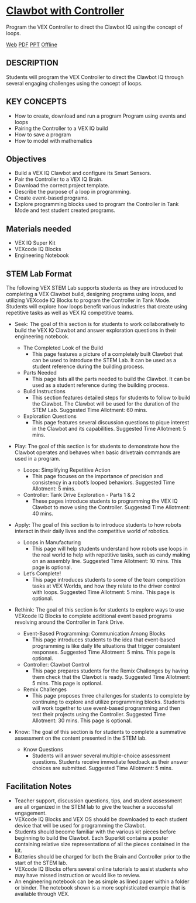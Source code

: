 # [Clawbot with Controller](https://education.vex.com/parent-wrapper.php?id=clawbot-with-controller)

Program the VEX Controller to direct the Clawbot IQ using the concept of loops.

[Web](https://education.vex.com/parent-wrapper.php?id=clawbot-with-controller)
[PDF](https://education.vex.com/xyleme_content/clawbot-with-controller/pdf/clawbot-with-controller.pdf)
[PPT](https://education.vex.com/xyleme_content/clawbot-with-controller/pptx/clawbot-with-controller.pptx)
[Offline](https://education.vex.com/xyleme_content/offline/iq/clawbot-with-controller.zip)


## DESCRIPTION

Students will program the VEX Controller to direct the Clawbot IQ through several engaging challenges using the concept of loops.


## KEY CONCEPTS

- How to create, download and run a program Program using events and loops
- Pairing the Controller to a VEX IQ build
- How to save a program
- How to model with mathematics


## Objectives

- Build a VEX IQ Clawbot and configure its Smart Sensors.  
- Pair the Controller to a VEX IQ Brain.
- Download the correct project template.
- Describe the purpose  of a loop in programming.
- Create event-based programs.
- Explore programming blocks used to program the Controller in Tank Mode and test student created programs.


## Materials needed

- VEX IQ Super Kit
- VEXcode IQ Blocks
- Engineering Notebook


## STEM Lab Format

The following VEX STEM Lab supports students as they are introduced to completing a VEX Clawbot build, designing programs using loops, and utilizing VEXcode IQ Blocks to program the Controller in Tank Mode. Students will explore how loops benefit various industries that create using repetitive tasks as well as VEX IQ competitive teams.

- Seek: The goal of this section is for students to work collaboratively to build the VEX IQ Clawbot and answer exploration questions in their engineering notebook.
  - The Completed Look of the Build
    - This page features a picture of a completely built Clawbot that can be used to introduce the STEM Lab. It can be used as a student reference during the building process.
  - Parts Needed
    - This page lists all the parts needed to build the Clawbot. It can be used as a student reference during the building process.
  - Build Instructions
    - This section features detailed steps for students to follow to build the Clawbot. The Clawbot will be used for the duration of the STEM Lab. Suggested Time Allotment: 60 mins.
  - Exploration Questions
    - This page features several discussion questions to pique interest in the Clawbot  and its capabilities. Suggested Time Allotment: 5 mins.

- Play: The goal of this section is for students to demonstrate how the Clawbot  operates and behaves when basic drivetrain commands are used in a program.
  - Loops: Simplifying Repetitive Action
    - This page focuses on the importance of precision and consistency in a robot’s looped behaviors. Suggested Time Allotment: 5 mins.
  - Controller: Tank Drive Exploration - Parts 1 & 2
    - These pages introduce students to programming  the VEX IQ Clawbot to move using the Controller. Suggested Time Allotment: 40 mins.

- Apply: The goal of this section is to introduce students to how robots interact in their daily lives and the competitive world of robotics.
  - Loops in Manufacturing
    - This page will help students understand how robots use loops in the real world to help with repetitive tasks, such as candy making on an assembly line. Suggested Time Allotment: 10 mins. This page is optional.
  - Let’s Complete!
    - This page introduces students to some of the team competition tasks at VEX Worlds, and how they relate to the driver control with loops. Suggested Time Allotment: 5 mins. This page is optional.

- Rethink: The goal of this section is for students to explore ways to use VEXcode IQ Blocks to complete additional event based programs revolving around the Controller in Tank Drive.
  - Event-Based Programming: Communication Among Blocks
    - This page introduces students to the idea that event-based programming is like daily life situations that trigger consistent responses. Suggested Time Allotment: 5 mins. This page is optional.
  - Controller: Clawbot Control
    - This page prepares students for the Remix Challenges by having them check that the Clawbot is ready. Suggested Time Allotment: 5 mins. This page is optional.
  - Remix Challenges
    - This page proposes three challenges for students to complete by continuing to explore and utilize programming blocks. Students will work together to use event-based programming and then test their projects using the Controller. Suggested Time Allotment: 30 mins. This page is optional.

- Know: The goal of this section is for students to complete a summative assessment on the content presented in the STEM lab.
  - Know Questions
    - Students will answer several multiple-choice assessment questions. Students receive immediate feedback as their answer choices are submitted. Suggested Time Allotment: 5 mins.


## Facilitation Notes

- Teacher support, discussion questions, tips, and student assessment are all organized in the STEM lab to give the teacher a successful engagement.
- VEXcode IQ Blocks and VEX OS should be downloaded to each student device that will be used for programming the Clawbot.
- Students should become familiar with the various kit pieces before beginning to build the Clawbot. Each Superkit contains a poster containing relative size representations of all the pieces contained in the kit.
- Batteries should be charged for both the Brain and Controller prior to the start of the STEM lab.
- VEXcode IQ Blocks offers several online tutorials to assist students who may have missed instruction or would like to review.
- An engineering notebook can be as simple as lined paper within a folder or binder. The notebook shown is a more sophisticated example that is available through VEX.
